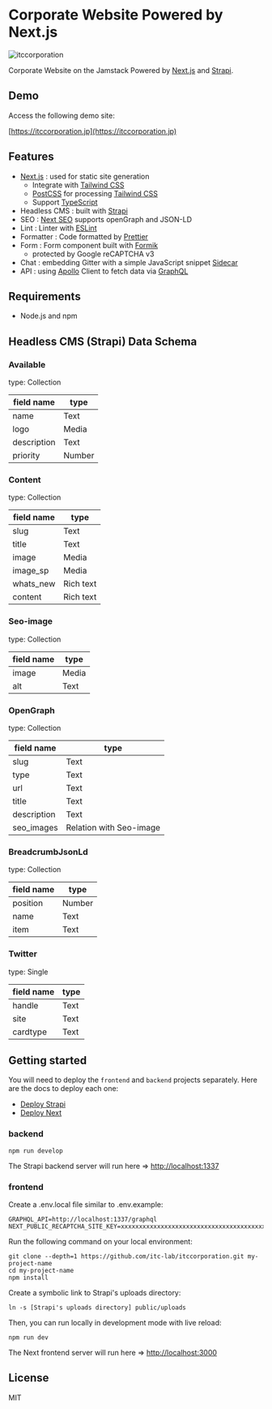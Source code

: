 # Corporate Website Powered by Next.js

![itccorporation](https://user-images.githubusercontent.com/76575923/124353217-2adbd600-dc40-11eb-9cd0-3d346b1c5ae4.jpg)

Corporate Website on the Jamstack Powered by [Next.js](https://nextjs.org) and [Strapi](https://strapi.io/).

## Demo

Access the following demo site:

[https://itccorporation.jp](https://itccorporation.jp)

## Features

- [Next.js](https://nextjs.org) : used for static site generation
  - Integrate with [Tailwind CSS](https://tailwindcss.com)
  - [PostCSS](https://postcss.org) for processing [Tailwind CSS](https://tailwindcss.com)
  - Support [TypeScript](https://www.typescriptlang.org)
- Headless CMS : built with [Strapi](https://strapi.io/)
- SEO : [Next SEO](https://github.com/garmeeh/next-seo) supports openGraph and JSON-LD
- Lint : Linter with [ESLint](https://eslint.org)
- Formatter : Code formatted by [Prettier](https://prettier.io)
- Form : Form component built with [Formik](https://formik.org/)
  - protected by Google reCAPTCHA v3
- Chat : embedding Gitter with a simple JavaScript snippet [Sidecar](https://sidecar.gitter.im/)
- API : using [Apollo](https://www.apollographql.com/) Client to fetch data via [GraphQL](https://graphql.org/)

## Requirements

- Node.js and npm

## Headless CMS (Strapi) Data Schema

### Available

type: Collection

| field name  | type   |
| ----------- | ------ |
| name        | Text   |
| logo        | Media  |
| description | Text   |
| priority    | Number |

### Content

type: Collection

| field name | type      |
| ---------- | --------- |
| slug       | Text      |
| title      | Text      |
| image      | Media     |
| image_sp   | Media     |
| whats_new  | Rich text |
| content    | Rich text |

### Seo-image

type: Collection

| field name | type  |
| ---------- | ----- |
| image      | Media |
| alt        | Text  |

### OpenGraph

type: Collection

| field name  | type                    |
| ----------- | ----------------------- |
| slug        | Text                    |
| type        | Text                    |
| url         | Text                    |
| title       | Text                    |
| description | Text                    |
| seo_images  | Relation with Seo-image |

### BreadcrumbJsonLd

type: Collection

| field name | type   |
| ---------- | ------ |
| position   | Number |
| name       | Text   |
| item       | Text   |

### Twitter

type: Single

| field name | type |
| ---------- | ---- |
| handle     | Text |
| site       | Text |
| cardtype   | Text |

## Getting started

You will need to deploy the `frontend` and `backend` projects separately. Here are the docs to deploy each one:

- [Deploy Strapi](https://strapi.io/documentation/developer-docs/latest/setup-deployment-guides/deployment.html#hosting-provider-guides)
- [Deploy Next](https://nextjs.org/docs/deployment)

### backend

```
npm run develop
```

The Strapi backend server will run here => [http://localhost:1337](http://localhost:1337)

### frontend

Create a .env.local file similar to .env.example:

```
GRAPHQL_API=http://localhost:1337/graphql
NEXT_PUBLIC_RECAPTCHA_SITE_KEY=xxxxxxxxxxxxxxxxxxxxxxxxxxxxxxxxxxxxxxxx
```

Run the following command on your local environment:

```
git clone --depth=1 https://github.com/itc-lab/itccorporation.git my-project-name
cd my-project-name
npm install
```

Create a symbolic link to Strapi's uploads directory:

```
ln -s [Strapi's uploads directory] public/uploads
```

Then, you can run locally in development mode with live reload:

```
npm run dev
```

The Next frontend server will run here => [http://localhost:3000](http://localhost:3000)

## License

MIT
